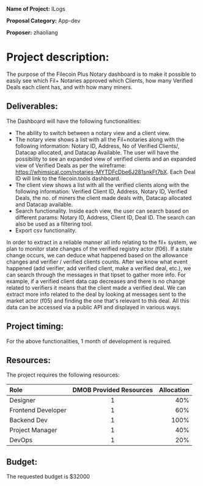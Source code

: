 **Name of Project:** ILogs

**Proposal Category:** App-dev

**Proposer:** zhaoliang

# Project description:

The purpose of the Filecoin Plus Notary dashboard is to make it possible to easily see which Fil+ Notaries approved which Clients, how many Verified Deals each client has, and with how many miners.

## Deliverables:

The Dashboard will have the following functionalities:
* The ability to switch between a notary view and a client view.
* The notary view shows a list with all the Fil+notaries along with the following information: Notary ID, Address, No of Verified Clients/,  Datacap allocated, and Datacap Available. The user will have the possibility to see an expanded view of verified clients and an expanded view of Verified Deals as per the wireframe: https://whimsical.com/notaries-MYTDFcDbe6J281snkFt7bX. Each Deal ID will link to the filecoin.tools dashboard.
* The client view shows a list with all the verified clients along with the following information: Verified Client ID, Address, Notary ID, Verified Deals, the no. of miners the client made deals with, Datacap allocated and Datacap available.
* Search functionality. Inside each view, the user can search based on different params: Notary ID, Address, Client ID, Deal ID. The search can also be used as a filtering tool.
* Export csv functionality.

In order to extract in a reliable manner all info relating to the fil+ system, we plan to monitor state changes of the verified registry actor (f06). If a state change occurs, we can deduce what happened based on the allowance changes and verifier / verified clients counts.
After we know what event happened (add verifier, add verified client, make a verified deal, etc.), we can search through the messages in that tipset to gather more info. For example, if a verified client data cap decreases and there is no change related to verifiers it means that the client made a verified deal. We can extract more info related to the deal by looking at messages sent to the market actor (f05) and finding the one that's relevant to this deal.
All this data can be accessed via a public API and displayed in various ways.

## Project timing:
For the above functionalities, 1 month of development is required.

## Resources:

The project requires the following resources:

| Role                 | DMOB Provided Resources | Allocation     |
| :---                 |    :----:               |           ---: |
| Designer             | 1                       | 40%            |
| Frontend Developer   | 1                       | 60%            |
| Backend Dev          | 1                       | 100%           |
| Project Manager      | 1                       | 40%            |
| DevOps               | 1                       | 20%            |

## Budget:

The requested budget is $32000

